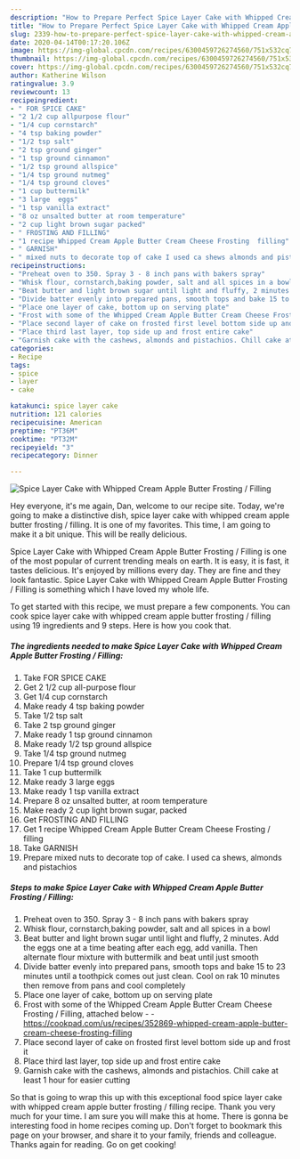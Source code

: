 ```yaml
---
description: "How to Prepare Perfect Spice Layer Cake with Whipped Cream Apple Butter Frosting / Filling"
title: "How to Prepare Perfect Spice Layer Cake with Whipped Cream Apple Butter Frosting / Filling"
slug: 2339-how-to-prepare-perfect-spice-layer-cake-with-whipped-cream-apple-butter-frosting-filling
date: 2020-04-14T00:17:20.106Z
image: https://img-global.cpcdn.com/recipes/6300459726274560/751x532cq70/spice-layer-cake-with-whipped-cream-apple-butter-frosting-filling-recipe-main-photo.jpg
thumbnail: https://img-global.cpcdn.com/recipes/6300459726274560/751x532cq70/spice-layer-cake-with-whipped-cream-apple-butter-frosting-filling-recipe-main-photo.jpg
cover: https://img-global.cpcdn.com/recipes/6300459726274560/751x532cq70/spice-layer-cake-with-whipped-cream-apple-butter-frosting-filling-recipe-main-photo.jpg
author: Katherine Wilson
ratingvalue: 3.9
reviewcount: 13
recipeingredient:
- " FOR SPICE CAKE"
- "2 1/2 cup allpurpose flour"
- "1/4 cup cornstarch"
- "4 tsp baking powder"
- "1/2 tsp salt"
- "2 tsp ground ginger"
- "1 tsp ground cinnamon"
- "1/2 tsp ground allspice"
- "1/4 tsp ground nutmeg"
- "1/4 tsp ground cloves"
- "1 cup buttermilk"
- "3 large  eggs"
- "1 tsp vanilla extract"
- "8 oz unsalted butter at room temperature"
- "2 cup light brown sugar packed"
- " FROSTING AND FILLING"
- "1 recipe Whipped Cream Apple Butter Cream Cheese Frosting  filling"
- " GARNISH"
- " mixed nuts to decorate top of cake I used ca shews almonds and pistachios"
recipeinstructions:
- "Preheat oven to 350. Spray 3 - 8 inch pans with bakers spray"
- "Whisk flour, cornstarch,baking powder, salt and all spices in a bowl"
- "Beat butter and light brown sugar until light and fluffy, 2 minutes. Add the eggs one at a time beating after each egg, add vanilla. Then alternate flour mixture with buttermilk and beat until just smooth"
- "Divide batter evenly into prepared pans, smooth tops and bake 15 to 23 minutes until a toothpick comes out just clean. Cool on rak 10 minutes then remove from pans and cool completely"
- "Place one layer of cake, bottom up on serving plate"
- "Frost with some of the Whipped Cream Apple Butter Cream Cheese Frosting / Filling, attached below  https://cookpad.com/us/recipes/352869-whipped-cream-apple-butter-cream-cheese-frosting-filling"
- "Place second layer of cake on frosted first level bottom side up and frost it"
- "Place third last layer, top side up and frost entire cake"
- "Garnish cake with the cashews, almonds and pistachios. Chill cake at least 1 hour for easier  cutting"
categories:
- Recipe
tags:
- spice
- layer
- cake

katakunci: spice layer cake 
nutrition: 121 calories
recipecuisine: American
preptime: "PT36M"
cooktime: "PT32M"
recipeyield: "3"
recipecategory: Dinner

---
```



![Spice Layer Cake with Whipped Cream Apple Butter Frosting / Filling](https://img-global.cpcdn.com/recipes/6300459726274560/751x532cq70/spice-layer-cake-with-whipped-cream-apple-butter-frosting-filling-recipe-main-photo.jpg)

Hey everyone, it's me again, Dan, welcome to our recipe site. Today, we're going to make a distinctive dish, spice layer cake with whipped cream apple butter frosting / filling. It is one of my favorites. This time, I am going to make it a bit unique. This will be really delicious.

Spice Layer Cake with Whipped Cream Apple Butter Frosting / Filling is one of the most popular of current trending meals on earth. It is easy, it is fast, it tastes delicious. It's enjoyed by millions every day. They are fine and they look fantastic. Spice Layer Cake with Whipped Cream Apple Butter Frosting / Filling is something which I have loved my whole life.




To get started with this recipe, we must prepare a few components. You can cook spice layer cake with whipped cream apple butter frosting / filling using 19 ingredients and 9 steps. Here is how you cook that.

<!--inarticleads1-->

##### The ingredients needed to make Spice Layer Cake with Whipped Cream Apple Butter Frosting / Filling:

1. Take  FOR SPICE CAKE
1. Get 2 1/2 cup all-purpose flour
1. Get 1/4 cup cornstarch
1. Make ready 4 tsp baking powder
1. Take 1/2 tsp salt
1. Take 2 tsp ground ginger
1. Make ready 1 tsp ground cinnamon
1. Make ready 1/2 tsp ground allspice
1. Take 1/4 tsp ground nutmeg
1. Prepare 1/4 tsp ground cloves
1. Take 1 cup buttermilk
1. Make ready 3 large  eggs
1. Make ready 1 tsp vanilla extract
1. Prepare 8 oz unsalted butter, at room temperature
1. Make ready 2 cup light brown sugar, packed
1. Get  FROSTING AND FILLING
1. Get 1 recipe Whipped Cream Apple Butter Cream Cheese Frosting / filling
1. Take  GARNISH
1. Prepare  mixed nuts to decorate top of cake. I used ca shews, almonds and pistachios




<!--inarticleads2-->

##### Steps to make Spice Layer Cake with Whipped Cream Apple Butter Frosting / Filling:

1. Preheat oven to 350. Spray 3 - 8 inch pans with bakers spray
1. Whisk flour, cornstarch,baking powder, salt and all spices in a bowl
1. Beat butter and light brown sugar until light and fluffy, 2 minutes. Add the eggs one at a time beating after each egg, add vanilla. Then alternate flour mixture with buttermilk and beat until just smooth
1. Divide batter evenly into prepared pans, smooth tops and bake 15 to 23 minutes until a toothpick comes out just clean. Cool on rak 10 minutes then remove from pans and cool completely
1. Place one layer of cake, bottom up on serving plate
1. Frost with some of the Whipped Cream Apple Butter Cream Cheese Frosting / Filling, attached below -  - https://cookpad.com/us/recipes/352869-whipped-cream-apple-butter-cream-cheese-frosting-filling
1. Place second layer of cake on frosted first level bottom side up and frost it
1. Place third last layer, top side up and frost entire cake
1. Garnish cake with the cashews, almonds and pistachios. Chill cake at least 1 hour for easier  cutting




So that is going to wrap this up with this exceptional food spice layer cake with whipped cream apple butter frosting / filling recipe. Thank you very much for your time. I am sure you will make this at home. There is gonna be interesting food in home recipes coming up. Don't forget to bookmark this page on your browser, and share it to your family, friends and colleague. Thanks again for reading. Go on get cooking!
